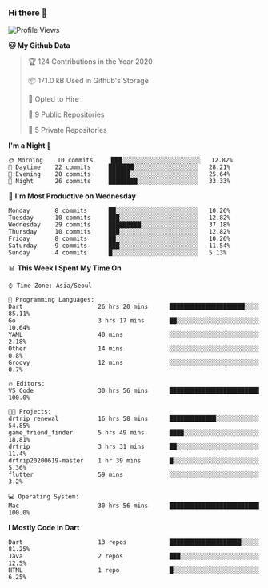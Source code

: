 ### Hi there 👋

<!--
**ska2519/ska2519** is a ✨ _special_ ✨ repository because its `README.md` (this file) appears on your GitHub profile.

Here are some ideas to get you started:

- 🔭 I’m currently working on ...
- 🌱 I’m currently learning ...
- 👯 I’m looking to collaborate on ...
- 🤔 I’m looking for help with ...
- 💬 Ask me about ...
- 📫 How to reach me: ...
- 😄 Pronouns: ...
- ⚡ Fun fact: ...
-->

<!--START_SECTION:waka-->
![Profile Views](http://img.shields.io/badge/Profile%20Views-2-blue)

**🐱 My Github Data** 

> 🏆 124 Contributions in the Year 2020
 > 
> 📦 171.0 kB Used in Github's Storage 
 > 
> 💼 Opted to Hire
 > 
> 📜 9 Public Repositories 
 > 
> 🔑 5 Private Repositories  
 > 
**I'm a Night 🦉** 

```text
🌞 Morning    10 commits     ███░░░░░░░░░░░░░░░░░░░░░░   12.82% 
🌆 Daytime    22 commits     ███████░░░░░░░░░░░░░░░░░░   28.21% 
🌃 Evening    20 commits     ██████░░░░░░░░░░░░░░░░░░░   25.64% 
🌙 Night      26 commits     ████████░░░░░░░░░░░░░░░░░   33.33%

```
📅 **I'm Most Productive on Wednesday** 

```text
Monday       8 commits      ██░░░░░░░░░░░░░░░░░░░░░░░   10.26% 
Tuesday      10 commits     ███░░░░░░░░░░░░░░░░░░░░░░   12.82% 
Wednesday    29 commits     █████████░░░░░░░░░░░░░░░░   37.18% 
Thursday     10 commits     ███░░░░░░░░░░░░░░░░░░░░░░   12.82% 
Friday       8 commits      ██░░░░░░░░░░░░░░░░░░░░░░░   10.26% 
Saturday     9 commits      ███░░░░░░░░░░░░░░░░░░░░░░   11.54% 
Sunday       4 commits      █░░░░░░░░░░░░░░░░░░░░░░░░   5.13%

```


📊 **This Week I Spent My Time On** 

```text
⌚︎ Time Zone: Asia/Seoul

💬 Programming Languages: 
Dart                     26 hrs 20 mins      █████████████████████░░░░   85.11% 
Go                       3 hrs 17 mins       ██░░░░░░░░░░░░░░░░░░░░░░░   10.64% 
YAML                     40 mins             ░░░░░░░░░░░░░░░░░░░░░░░░░   2.18% 
Other                    14 mins             ░░░░░░░░░░░░░░░░░░░░░░░░░   0.8% 
Groovy                   12 mins             ░░░░░░░░░░░░░░░░░░░░░░░░░   0.7%

🔥 Editors: 
VS Code                  30 hrs 56 mins      █████████████████████████   100.0%

🐱‍💻 Projects: 
drtrip_renewal           16 hrs 58 mins      █████████████░░░░░░░░░░░░   54.85% 
game_friend_finder       5 hrs 49 mins       ████░░░░░░░░░░░░░░░░░░░░░   18.81% 
drtrip                   3 hrs 31 mins       ██░░░░░░░░░░░░░░░░░░░░░░░   11.4% 
drtrip20200619-master    1 hr 39 mins        █░░░░░░░░░░░░░░░░░░░░░░░░   5.36% 
flutter                  59 mins             ░░░░░░░░░░░░░░░░░░░░░░░░░   3.2%

💻 Operating System: 
Mac                      30 hrs 56 mins      █████████████████████████   100.0%

```

**I Mostly Code in Dart** 

```text
Dart                     13 repos            ████████████████████░░░░░   81.25% 
Java                     2 repos             ███░░░░░░░░░░░░░░░░░░░░░░   12.5% 
HTML                     1 repo              █░░░░░░░░░░░░░░░░░░░░░░░░   6.25%

```



<!--END_SECTION:waka-->


